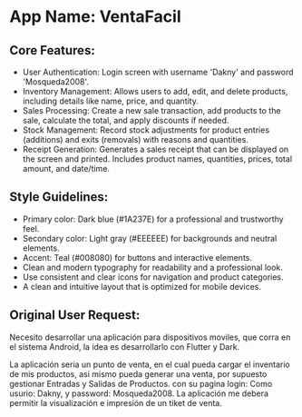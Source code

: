 # **App Name**: VentaFacil

## Core Features:

- User Authentication: Login screen with username 'Dakny' and password 'Mosqueda2008'.
- Inventory Management: Allows users to add, edit, and delete products, including details like name, price, and quantity.
- Sales Processing: Create a new sale transaction, add products to the sale, calculate the total, and apply discounts if needed.
- Stock Management: Record stock adjustments for product entries (additions) and exits (removals) with reasons and quantities.
- Receipt Generation: Generates a sales receipt that can be displayed on the screen and printed. Includes product names, quantities, prices, total amount, and date/time.

## Style Guidelines:

- Primary color: Dark blue (#1A237E) for a professional and trustworthy feel.
- Secondary color: Light gray (#EEEEEE) for backgrounds and neutral elements.
- Accent: Teal (#008080) for buttons and interactive elements.
- Clean and modern typography for readability and a professional look.
- Use consistent and clear icons for navigation and product categories.
- A clean and intuitive layout that is optimized for mobile devices.

## Original User Request:
Necesito desarrollar una aplicación para dispositivos moviles, que corra en el sistema Android, la idea es desarrollarlo con Flutter y Dark.

La aplicación seria un punto de venta, en el cual pueda cargar el inventario de mis productos, asi mismo pueda generar una venta, por supuesto gestionar Entradas y Salidas de Productos. con su pagina login: Como usurio: Dakny, y password: Mosqueda2008. La aplicación me debera permitir la visualización e impresión de un tiket de venta.
  